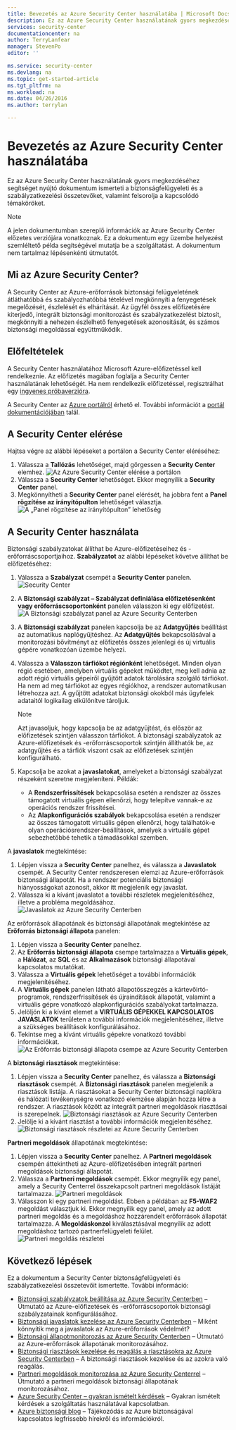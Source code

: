 ```yaml
---
title: Bevezetés az Azure Security Center használatába | Microsoft Docs
description: Ez az Azure Security Center használatának gyors megkezdéséhez segítséget nyújtó dokumentum ismerteti a biztonságfelügyeleti és a szabályzatkezelési összetevőket, valamint felsorolja a kapcsolódó témaköröket.
services: security-center
documentationcenter: na
author: TerryLanfear
manager: StevenPo
editor: ''

ms.service: security-center
ms.devlang: na
ms.topic: get-started-article
ms.tgt_pltfrm: na
ms.workload: na
ms.date: 04/26/2016
ms.author: terrylan

---
```

# Bevezetés az Azure Security Center használatába
Ez az Azure Security Center használatának gyors megkezdéséhez segítséget nyújtó dokumentum ismerteti a biztonságfelügyeleti és a szabályzatkezelési összetevőket, valamint felsorolja a kapcsolódó témaköröket.

> [!NOTE]
> A jelen dokumentumban szereplő információk az Azure Security Center előzetes verziójára vonatkoznak. Ez a dokumentum egy üzembe helyezést szemléltető példa segítségével mutatja be a szolgáltatást. A dokumentum nem tartalmaz lépésenkénti útmutatót.
> 
> 

## Mi az Azure Security Center?
 A Security Center az Azure-erőforrások biztonsági felügyeletének átláthatóbbá és szabályozhatóbbá tételével megkönnyíti a fenyegetések megelőzését, észlelését és elhárítását. Az ügyfél összes előfizetésére kiterjedő, integrált biztonsági monitorozást és szabályzatkezelést biztosít, megkönnyíti a nehezen észlelhető fenyegetések azonosítását, és számos biztonsági megoldással együttműködik.

## Előfeltételek
A Security Center használatához Microsoft Azure-előfizetéssel kell rendelkeznie. Az előfizetés magában foglalja a Security Center használatának lehetőségét. Ha nem rendelkezik előfizetéssel, regisztrálhat egy [ingyenes próbaverzióra](https://azure.microsoft.com/pricing/free-trial/).

 A Security Center az [Azure portálról](https://azure.microsoft.com/features/azure-portal/) érhető el. További információt a [portál dokumentációjában](https://azure.microsoft.com/documentation/services/azure-portal/) talál.

## A Security Center elérése
Hajtsa végre az alábbi lépéseket a portálon a Security Center eléréséhez:

1. Válassza a **Tallózás** lehetőséget, majd görgessen a **Security Center** elemhez.
   ![Az Azure Security Center elérése a portálon][1]
2. Válassza a **Security Center** lehetőséget. Ekkor megnyílik a **Security Center** panel.
3. Megkönnyítheti a **Security Center** panel elérését, ha jobbra fent a **Panel rögzítése az irányítópulton** lehetőséget választja.
   ![A „Panel rögzítése az irányítópulton” lehetőség][2]

## A Security Center használata
Biztonsági szabályzatokat állíthat be Azure-előfizetéseihez és -erőforráscsoportjaihoz. **Szabályzatot** az alábbi lépéseket követve állíthat be előfizetéséhez:

1. Válassza a **Szabályzat** csempét a **Security Center** panelen.
   ![Security Center][3]
2. A **Biztonsági szabályzat – Szabályzat definiálása előfizetésenként vagy erőforráscsoportonként** panelen válasszon ki egy előfizetést.
   ![A Biztonsági szabályzat panel az Azure Security Centerben][4]
3. A **Biztonsági szabályzat** panelen kapcsolja be az **Adatgyűjtés** beállítást az automatikus naplógyűjtéshez. Az **Adatgyűjtés** bekapcsolásával a monitorozási bővítményt az előfizetés összes jelenlegi és új virtuális gépére vonatkozóan üzembe helyezi.
4. Válassza a **Válasszon tárfiókot régiónként** lehetőséget. Minden olyan régió esetében, amelyben virtuális gépeket működtet, meg kell adnia az adott régió virtuális gépeiről gyűjtött adatok tárolására szolgáló tárfiókot. Ha nem ad meg tárfiókot az egyes régiókhoz, a rendszer automatikusan létrehozza azt. A gyűjtött adatokat biztonsági okokból más ügyfelek adataitól logikailag elkülönítve tároljuk.
   
   > [!NOTE]
   > Azt javasoljuk, hogy kapcsolja be az adatgyűjtést, és először az előfizetések szintjén válasszon tárfiókot.  A biztonsági szabályzatok az Azure-előfizetések és -erőforráscsoportok szintjén állíthatók be, az adatgyűjtés és a tárfiók viszont csak az előfizetések szintjén konfigurálható.
   > 
   > 
5. Kapcsolja be azokat a **javaslatokat**, amelyeket a biztonsági szabályzat részeként szeretne megjeleníteni. Példák:
   
   * A **Rendszerfrissítések** bekapcsolása esetén a rendszer az összes támogatott virtuális gépen ellenőrzi, hogy telepítve vannak-e az operációs rendszer frissítései.
   * Az **Alapkonfigurációs szabályok** bekapcsolása esetén a rendszer az összes támogatott virtuális gépen ellenőrzi, hogy találhatók-e olyan operációsrendszer-beállítások, amelyek a virtuális gépet sebezhetőbbé tehetik a támadásokkal szemben.

A **javaslatok** megtekintése:

1. Lépjen vissza a **Security Center** panelhez, és válassza a **Javaslatok** csempét. A Security Center rendszeresen elemzi az Azure-erőforrások biztonsági állapotát. Ha a rendszer potenciális biztonsági hiányosságokat azonosít, akkor itt megjelenik egy javaslat.
2. Válassza ki a kívánt javaslatot a további részletek megjelenítéséhez, illetve a probléma megoldásához.
   ![Javaslatok az Azure Security Centerben][5]

Az erőforrások állapotának és biztonsági állapotának megtekintése az **Erőforrás biztonsági állapota** panelen:

1. Lépjen vissza a **Security Center** panelhez.
2. Az **Erőforrás biztonsági állapota** csempe tartalmazza a **Virtuális gépek**, a **Hálózat**, az **SQL** és az **Alkalmazások** biztonsági állapotával kapcsolatos mutatókat.
3. Válassza a **Virtuális gépek** lehetőséget a további információk megjelenítéséhez.
4. A **Virtuális gépek** panelen látható állapotösszegzés a kártevőirtó-programok, rendszerfrissítések és újraindítások állapotát, valamint a virtuális gépre vonatkozó alapkonfigurációs szabályokat tartalmazza.
5. Jelöljön ki a kívánt elemet a **VIRTUÁLIS GÉPEKKEL KAPCSOLATOS JAVASLATOK** területen a további információk megjelenítéséhez, illetve a szükséges beállítások konfigurálásához.
6. Tekintse meg a kívánt virtuális gépekre vonatkozó további információkat.
   ![Az Erőforrás biztonsági állapota csempe az Azure Security Centerben][6]

A **biztonsági riasztások** megtekintése:

1. Lépjen vissza a **Security Center** panelhez, és válassza a **Biztonsági riasztások** csempét. A **Biztonsági riasztások** panelen megjelenik a riasztások listája. A riasztásokat a Security Center biztonsági naplókra és hálózati tevékenységre vonatkozó elemzése alapján hozza létre a rendszer. A riasztások között az integrált partneri megoldások riasztásai is szerepelnek.
   ![Biztonsági riasztások az Azure Security Centerben][7]
2. Jelölje ki a kívánt riasztást a további információk megjelenítéséhez.
   ![Biztonsági riasztások részletei az Azure Security Centerben][8]

**Partneri megoldások** állapotának megtekintése:

1. Lépjen vissza a **Security Center** panelhez. A **Partneri megoldások** csempén áttekintheti az Azure-előfizetésében integrált partneri megoldások biztonsági állapotát.
2. Válassza a **Partneri megoldások** csempét. Ekkor megnyílik egy panel, amely a Security Centerrel összekapcsolt partneri megoldások listáját tartalmazza.
   ![Partneri megoldások][9]
3. Válasszon ki egy partneri megoldást. Ebben a példában az **F5-WAF2** megoldást választjuk ki.  Ekkor megnyílik egy panel, amely az adott partneri megoldás és a megoldáshoz hozzárendelt erőforrások állapotát tartalmazza. A **Megoldáskonzol** kiválasztásával megnyílik az adott megoldáshoz tartozó partnerfelügyeleti felület.
   ![Partneri megoldás részletei][10]

## Következő lépések
Ez a dokumentum a Security Center biztonságfelügyeleti és szabályzatkezelési összetevőit ismertette. További információ:

* [Biztonsági szabályzatok beállítása az Azure Security Centerben](security-center-policies.md) – Útmutató az Azure-előfizetések és -erőforráscsoportok biztonsági szabályzatainak konfigurálásához.
* [Biztonsági javaslatok kezelése az Azure Security Centerben](security-center-recommendations.md) – Miként könnyítik meg a javaslatok az Azure-erőforrások védelmét?
* [Biztonsági állapotmonitorozás az Azure Security Centerben](security-center-monitoring.md) – Útmutató az Azure-erőforrások állapotának monitorozásához.
* [Biztonsági riasztások kezelése és reagálás a riasztásokra az Azure Security Centerben](security-center-managing-and-responding-alerts.md) – A biztonsági riasztások kezelése és az azokra való reagálás.
* [Partneri megoldások monitorozása az Azure Security Centerrel](security-center-partner-solutions.md) – Útmutató a partneri megoldások biztonsági állapotának monitorozásához.
* [Azure Security Center – gyakran ismételt kérdések](security-center-faq.md) – Gyakran ismételt kérdések a szolgáltatás használatával kapcsolatban.
* [Azure biztonsági blog](http://blogs.msdn.com/b/azuresecurity/) – Tájékozódás az Azure biztonságával kapcsolatos legfrissebb hírekről és információkról.

<!--Image references-->
[1]: ./media/security-center-get-started/security-tile.png
[2]: ./media/security-center-get-started/pin-blade.png
[3]: ./media/security-center-get-started/security-center.png
[4]: ./media/security-center-get-started/security-policy.png
[5]: ./media/security-center-get-started/recommendations.png
[6]: ./media/security-center-get-started/resources-health.png
[7]: ./media/security-center-get-started/security-alert.png
[8]: ./media/security-center-get-started/security-alert-detail.png
[9]: ./media/security-center-get-started/partner-solutions.png
[10]: ./media/security-center-get-started/partner-solutions-detail.png



<!----HONumber=Jun16_HO2-->


